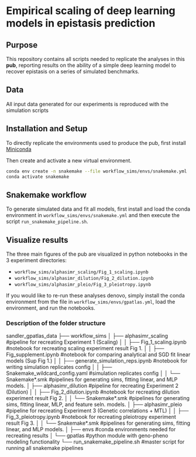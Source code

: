 # Empirical scaling of deep learning models in epistasis prediction

## Purpose
This repository contains all scripts needed to replicate the analyses in this **pub**, reporting results on the ability of a simple deep learning model to recover epistasis on a series of simulated benchmarks.

## Data

All input data generated for our experiments is reproduced with the simulation scripts

## Installation and Setup

To directly replicate the environments used to produce the pub, first install [Miniconda](https://docs.conda.io/projects/miniconda/en/latest/)

Then create and activate a new virtual environment.

```bash
conda env create -n snakemake --file workflow_sims/envs/snakemake.yml
conda activate snakemake
```

## Snakemake workflow

To generate simulated data and fit all models, first install and load the conda environment in ```workflow_sims/envs/snakemake.yml``` and then execute the script ```run_snakemake_pipeline.sh```.

## Visualize results

The three main figures of the pub are visualized in python notebooks in the 3 experiment directories:
   - ```workflow_sims/alphasimr_scaling/Fig_1_scaling.ipynb```
   - ```workflow_sims/alphasimr_dilution/Fig_2_dilution.ipynb```
   - ```workflow_sims/alphasimr_pleio/Fig_3_pleiotropy.ipynb```

If you would like to re-run these analyses denovo, simply install the conda environment from the file in ```workflow_sims/envs/gpatlas.yml```, load the environment, and run the notebooks.

### Description of the folder structure

sandler_gpatlas_data
├── workflow_sims
│   ├── alphasimr_scaling        #pipeline for recreating Experiment 1 (Scaling)
│   │    ├── Fig_1_scaling.ipynb          #notebook for recreating scaling experiment result Fig 1.
│   │    ├── Fig_supplement.ipynb         #notebook for comparing analytical and SGD fit linear models (Sup Fig 1.)
│   │    ├── generate_simulation_reps.ipynb        #notebook for writing simulation replicates config
│   │    ├── Snakemake_wildcard_config.yaml        #simulation replicates config
│   │    └── Snakemake*.smk         #pipelines for generating sims, fitting linear, and MLP models.
│   ├── alphasimr_dilution          #pipeline for recreating Experiment 2 (Dilution)
│   │    ├── Fig_2_dilution.ipynb         #notebook for recreating dilution experiment result Fig 2.
│   │    └── Snakemake*.smk        #pipelines for generating sims, fitting linear, MLP, and feature seln. models.
│   ├── alphasimr_pleio          #pipeline for recreating Experiment 3 (Genetic correlations + MTL)
│   │    ├── Fig_3_pleiotropy.ipynb          #notebook for recreating pleiotropy experiment result Fig 3.
│   │    └── Snakemake*.smk        #pipelines for generating sims, fitting linear, and MLP models.
│   ├── envs         #conda environments needed for recreating results
│   └── gpatlas       #python module with geno-pheno modeling functionality
└── run_snakemake_pipeline.sh       #master script for running all snakemake pipelines
